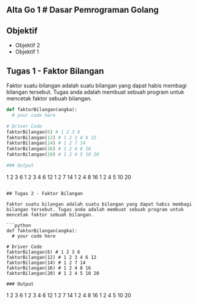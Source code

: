 ## Alta Go 1 # Dasar Pemrograman Golang

## Objektif

- Objektif 2
- Objektif 1

## Tugas 1 - Faktor Bilangan

Faktor suatu bilangan adalah suatu bilangan yang dapat habis membagi bilangan tersebut. Tugas anda adalah membuat sebuah program untuk mencetak faktor sebuah bilangan.

```python
def faktorBilangan(angka):
  # your code here

# Driver Code
faktorBilangan(6) # 1 2 3 6
faktorBilangan(12) # 1 2 3 4 6 12
faktorBilangan(14) # 1 2 7 14
faktorBilangan(16) # 1 2 4 8 16
faktorBilangan(20) # 1 2 4 5 10 20

### Output
```
1 2 3 6
1 2 3 4 6 12
1 2 7 14
1 2 4 8 16
1 2 4 5 10 20
```

## Tugas 2 - Faktor Bilangan

Faktor suatu bilangan adalah suatu bilangan yang dapat habis membagi bilangan tersebut. Tugas anda adalah membuat sebuah program untuk mencetak faktor sebuah bilangan.

```python
def faktorBilangan(angka):
  # your code here

# Driver Code
faktorBilangan(6) # 1 2 3 6
faktorBilangan(12) # 1 2 3 4 6 12
faktorBilangan(14) # 1 2 7 14
faktorBilangan(16) # 1 2 4 8 16
faktorBilangan(20) # 1 2 4 5 10 20

### Output
```
1 2 3 6
1 2 3 4 6 12
1 2 7 14
1 2 4 8 16
1 2 4 5 10 20
```